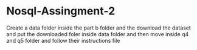 # Nosql-Assingment-2
Create a data folder inside the part b folder and the download the dataset and put the downloaded foler inside data folder and then move inside q4 and q5 folder and follow their instructions file
